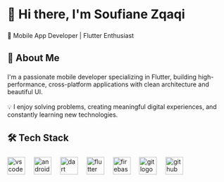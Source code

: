 <h1 align="left">👋 Hi there, I'm Soufiane Zqaqi</h1>

###

<p align="left">🎯 Mobile App Developer | Flutter Enthusiast</p>

###

<h2 align="left">🚀 About Me</h2>

###

<p align="left">I'm a passionate mobile developer specializing in Flutter, building high-performance, cross-platform applications with clean architecture and beautiful UI.<br><br>💡 I enjoy solving problems, creating meaningful digital experiences, and constantly learning new technologies.</p>

###

<h2 align="left">🛠️ Tech Stack</h2>

###

<div align="left">
  <img src="https://skillicons.dev/icons?i=vscode" height="40" alt="vscode logo"  />
  <img width="12" />
  <img src="https://skillicons.dev/icons?i=androidstudio" height="40" alt="androidstudio logo"  />
  <img width="12" />
  <img src="https://skillicons.dev/icons?i=dart" height="40" alt="dart logo"  />
  <img width="12" />
  <img src="https://skillicons.dev/icons?i=flutter" height="40" alt="flutter logo"  />
  <img width="12" />
  <img src="https://skillicons.dev/icons?i=firebase" height="40" alt="firebase logo"  />
  <img width="12" />
  <img src="https://skillicons.dev/icons?i=git" height="40" alt="git logo"  />
  <img width="12" />
  <img src="https://skillicons.dev/icons?i=github" height="40" alt="github logo"  />
</div>

###
